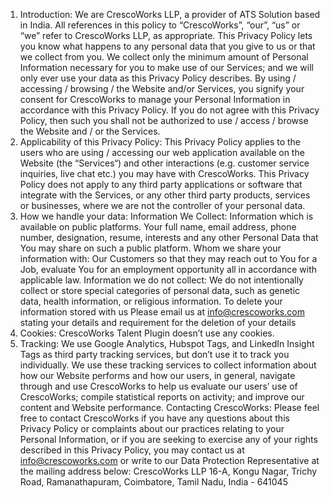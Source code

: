 1. Introduction:
We are CrescoWorks LLP, a provider of ATS Solution based in India. All references in this policy to “CrescoWorks”, “our”, “us” or “we” refer to CrescoWorks LLP, as appropriate.
This Privacy Policy lets you know what happens to any personal data that you give to us or that we collect from you. We collect only the minimum amount of Personal Information necessary for you to make use of our Services; and we will only ever use your data as this Privacy Policy describes.
By using / accessing / browsing / the Website and/or Services, you signify your consent for CrescoWorks to manage your Personal Information in accordance with this Privacy Policy. If you do not agree with this Privacy Policy, then such you shall not be authorized to use / access / browse the Website and / or the Services.
2. Applicability of this Privacy Policy:
This Privacy Policy applies to the users who are using / accessing our web application available on the Website (the “Services“) and other interactions (e.g. customer service inquiries, live chat etc.) you may have with CrescoWorks.
This Privacy Policy does not apply to any third party applications or software that integrate with the Services, or any other third party products, services or businesses, where we are not the controller of your personal data.
3. How we handle your data:
Information We Collect:
Information which is available on public platforms. Your full name, email address, phone number, designation, resume, interests and any other Personal Data that You may share on such a public platform. 
Whom we share your information with:
Our Customers so that they may reach out to You for a Job, evaluate You for an employment opportunity all in accordance with applicable law.
Information we do not collect:
We do not intentionally collect or store special categories of personal data, such as genetic data, health information, or religious information. 
To delete your information stored with us
Please email us at info@crescoworks.com stating your details and requirement for the deletion of your details
4. Cookies:
CrescoWorks Talent Plugin doesn’t use any cookies.
5. Tracking:
We use Google Analytics, Hubspot Tags, and LinkedIn Insight Tags as third party tracking services, but don’t use it to track you individually. We use these tracking services to collect information about how our Website performs and how our users, in general, navigate through and use CrescoWorks to help us evaluate our users’ use of CrescoWorks; compile statistical reports on activity; and improve our content and Website performance.
Contacting CrescoWorks:
Please feel free to contact CrescoWorks if you have any questions about this Privacy Policy or complaints about our practices relating to your Personal Information, or if you are seeking to exercise any of your rights described in this Privacy Policy, you may contact us at info@crescoworks.com or write to our Data Protection Representative at the mailing address below:
CrescoWorks LLP 
16-A, Kongu Nagar, Trichy Road, Ramanathapuram, Coimbatore, Tamil Nadu, India - 641045
